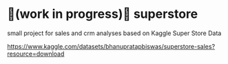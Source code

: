 # 🚧(work in progress)🚧 superstore
small project for sales and crm analyses based on Kaggle Super Store Data

https://www.kaggle.com/datasets/bhanupratapbiswas/superstore-sales?resource=download
